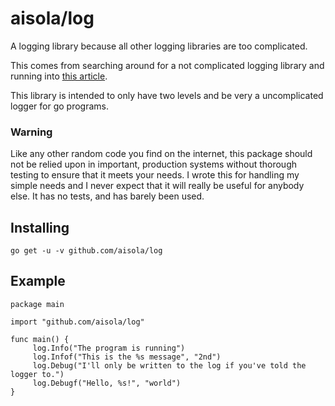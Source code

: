 # aisola/log

A logging library because all other logging libraries are too complicated.

This comes from searching around for a not complicated logging library and
running into [this article](https://dave.cheney.net/2015/11/05/lets-talk-about-logging).

This library is intended to only have two levels and be very a uncomplicated logger for
go programs.

### Warning

Like any other random code you find on the internet, this package should not be relied
upon in important, production systems without thorough testing to ensure that it meets
your needs. I wrote this for handling my simple needs and I never expect that it will
really be useful for anybody else. It has no tests, and has barely been used.

## Installing

    go get -u -v github.com/aisola/log

## Example

    package main

    import "github.com/aisola/log"

    func main() {
         log.Info("The program is running")
         log.Infof("This is the %s message", "2nd")
         log.Debug("I'll only be written to the log if you've told the logger to.")
         log.Debugf("Hello, %s!", "world")
    }

